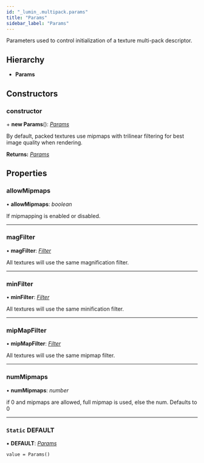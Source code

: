 ```yaml
---
id: "_lumin_.multipack.params"
title: "Params"
sidebar_label: "Params"
---
```


Parameters used to control initialization of a texture multi-pack descriptor.

## Hierarchy

* **Params**

## Constructors

###  constructor

\+ **new Params**(): *[Params](_lumin_.multipack.params.md)*

By default, packed textures use mipmaps with trilinear filtering for best image quality when rendering.

**Returns:** *[Params](_lumin_.multipack.params.md)*

## Properties

###  allowMipmaps

• **allowMipmaps**: *boolean*

If mipmapping is enabled or disabled.

___

###  magFilter

• **magFilter**: *[Filter](../enums/_lumin_.utils.filter.md)*

All textures will use the same magnification filter.

___

###  minFilter

• **minFilter**: *[Filter](../enums/_lumin_.utils.filter.md)*

All textures will use the same minification filter.

___

###  mipMapFilter

• **mipMapFilter**: *[Filter](../enums/_lumin_.utils.filter.md)*

All textures will use the same mipmap filter.

___

###  numMipmaps

• **numMipmaps**: *number*

if 0 and mipmaps are allowed, full mipmap is used, else the num. Defaults to 0

___

### `Static` DEFAULT

▪ **DEFAULT**: *[Params](_lumin_.multipack.params.md)*

`value = Params()`
